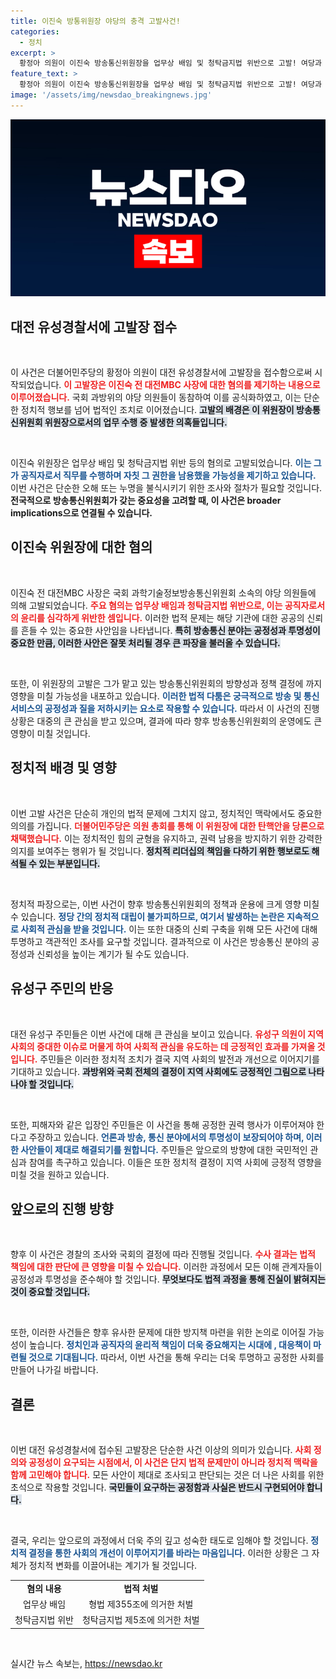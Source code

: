 ```yaml
---
title: 이진숙 방통위원장 야당의 충격 고발사건!
categories:
  - 정치
excerpt: >
  황정아 의원이 이진숙 방송통신위원장을 업무상 배임 및 청탁금지법 위반으로 고발! 여당과 야당의 충돌이 점화된 가운데, 국회에서도 탄핵안이 제안될 예정이다. 경찰 조사 결과에 귀추가 주목된다!
feature_text: >
  황정아 의원이 이진숙 방송통신위원장을 업무상 배임 및 청탁금지법 위반으로 고발! 여당과 야당의 충돌이 점화된 가운데, 국회에서도 탄핵안이 제안될 예정이다. 경찰 조사 결과에 귀추가 주목된다!
image: '/assets/img/newsdao_breakingnews.jpg'
---
```


<p><img src="/assets/img/newsdao_breakingnews.jpg" alt="flaretime 속보" /></p>

<h2 data-ke-size="size26">대전 유성경찰서에 고발장 접수</h2>

<p data-ke-size="size16">&nbsp;</p>

<p>이 사건은 더불어민주당의 황정아 의원이 대전 유성경찰서에 고발장을 접수함으로써 시작되었습니다. <b><span style="color: #ee2323;">이 고발장은 이진숙 전 대전MBC 사장에 대한 혐의를 제기하는 내용으로 이루어졌습니다.</span></b> 국회 과방위의 야당 의원들이 동참하여 이를 공식화하였고, 이는 단순한 정치적 행보를 넘어 법적인 조치로 이어졌습니다. <b><span style="background-color: #21538527;">고발의 배경은 이 위원장이 방송통신위원회 위원장으로서의 업무 수행 중 발생한 의혹들입니다.</span></b> </p>

<p data-ke-size="size16">&nbsp;</p>

<p>이진숙 위원장은 업무상 배임 및 청탁금지법 위반 등의 혐의로 고발되었습니다. <b><span style="color: #1a5490;">이는 그가 공직자로서 직무를 수행하며 자칫 그 권한을 남용했을 가능성을 제기하고 있습니다.</span></b> 이번 사건은 단순한 오해 또는 누명을 불식시키기 위한 조사와 절차가 필요할 것입니다. <b>전국적으로 방송통신위원회가 갖는 중요성을 고려할 때, 이 사건은 broader implications으로 연결될 수 있습니다.</b> </p>

<h2 data-ke-size="size26">이진숙 위원장에 대한 혐의</h2>

<p data-ke-size="size16">&nbsp;</p>

<p>이진숙 전 대전MBC 사장은 국회 과학기술정보방송통신위원회 소속의 야당 의원들에 의해 고발되었습니다. <b><span style="color: #ee2323;">주요 혐의는 업무상 배임과 청탁금지법 위반으로, 이는 공직자로서의 윤리를 심각하게 위반한 셈입니다.</span></b> 이러한 법적 문제는 해당 기관에 대한 공공의 신뢰를 흔들 수 있는 중요한 사안임을 나타냅니다. <b><span style="background-color: #21538527;">특히 방송통신 분야는 공정성과 투명성이 중요한 만큼, 이러한 사안은 잘못 처리될 경우 큰 파장을 불러올 수 있습니다.</span></b>  </p>

<p data-ke-size="size16">&nbsp;</p>

<p>또한, 이 위원장의 고발은 그가 맡고 있는 방송통신위원회의 방향성과 정책 결정에 까지 영향을 미칠 가능성을 내포하고 있습니다. <b><span style="color: #1a5490;">이러한 법적 다툼은 궁극적으로 방송 및 통신 서비스의 공정성과 질을 저하시키는 요소로 작용할 수 있습니다.</span></b> 따라서 이 사건의 진행 상황은 대중의 큰 관심을 받고 있으며, 결과에 따라 향후 방송통신위원회의 운영에도 큰 영향이 미칠 것입니다. </p>

<h2 data-ke-size="size26">정치적 배경 및 영향</h2>

<p data-ke-size="size16">&nbsp;</p>

<p>이번 고발 사건은 단순히 개인의 법적 문제에 그치지 않고, 정치적인 맥락에서도 중요한 의의를 가집니다. <b><span style="color: #ee2323;">더불어민주당은 의원 총회를 통해 이 위원장에 대한 탄핵안을 당론으로 채택했습니다.</span></b> 이는 정치적인 힘의 균형을 유지하고, 권력 남용을 방지하기 위한 강력한 의지를 보여주는 행위가 될 것입니다. <b><span style="background-color: #21538527;">정치적 리더십의 책임을 다하기 위한 행보로도 해석될 수 있는 부분입니다.</span></b> </p>

<p data-ke-size="size16">&nbsp;</p>

<p>정치적 파장으로는, 이번 사건이 향후 방송통신위원회의 정책과 운용에 크게 영향 미칠 수 있습니다. <b><span style="color: #1a5490;">정당 간의 정치적 대립이 불가피하므로, 여기서 발생하는 논란은 지속적으로 사회적 관심을 받을 것입니다.</span></b> 이는 또한 대중의 신뢰 구축을 위해 모든 사건에 대해 투명하고 객관적인 조사를 요구할 것입니다. 결과적으로 이 사건은 방송통신 분야의 공정성과 신뢰성을 높이는 계기가 될 수도 있습니다. </p>

<h2 data-ke-size="size26">유성구 주민의 반응</h2>

<p data-ke-size="size16">&nbsp;</p>

<p>대전 유성구 주민들은 이번 사건에 대해 큰 관심을 보이고 있습니다. <b><span style="color: #ee2323;">유성구 의원이 지역 사회의 중대한 이슈로 머물게 하여 사회적 관심을 유도하는 데 긍정적인 효과를 가져올 것입니다.</span></b> 주민들은 이러한 정치적 조치가 결국 지역 사회의 발전과 개선으로 이어지기를 기대하고 있습니다. <b><span style="background-color: #21538527;">과방위와 국회 전체의 결정이 지역 사회에도 긍정적인 그림으로 나타나야 할 것입니다.</span></b> </p>

<p data-ke-size="size16">&nbsp;</p>

<p>또한, 피해자와 같은 입장인 주민들은 이 사건을 통해 공정한 권력 행사가 이루어져야 한다고 주장하고 있습니다. <b><span style="color: #1a5490;">언론과 방송, 통신 분야에서의 투명성이 보장되어야 하며, 이러한 사안들이 제대로 해결되기를 원합니다.</span></b> 주민들은 앞으로의 방향에 대한 국민적인 관심과 참여를 촉구하고 있습니다. 이들은 또한 정치적 결정이 지역 사회에 긍정적 영향을 미칠 것을 원하고 있습니다. </p>

<h2 data-ke-size="size26">앞으로의 진행 방향</h2>

<p data-ke-size="size16">&nbsp;</p>

<p>향후 이 사건은 경찰의 조사와 국회의 결정에 따라 진행될 것입니다. <b><span style="color: #ee2323;">수사 결과는 법적 책임에 대한 판단에 큰 영향을 미칠 수 있습니다.</span></b> 이러한 과정에서 모든 이해 관계자들이 공정성과 투명성을 준수해야 할 것입니다. <b><span style="background-color: #21538527;">무엇보다도 법적 과정을 통해 진실이 밝혀지는 것이 중요할 것입니다.</span></b> </p>

<p data-ke-size="size16">&nbsp;</p>

<p>또한, 이러한 사건들은 향후 유사한 문제에 대한 방지책 마련을 위한 논의로 이어질 가능성이 높습니다. <b><span style="color: #1a5490;">정치인과 공직자의 윤리적 책임이 더욱 중요해지는 시대에 , 대응책이 마련될 것으로 기대됩니다.</span></b> 따라서, 이번 사건을 통해 우리는 더욱 투명하고 공정한 사회를 만들어 나가길 바랍니다. </p>

<h2 data-ke-size="size26">결론</h2>

<p data-ke-size="size16">&nbsp;</p>

<p>이번 대전 유성경찰서에 접수된 고발장은 단순한 사건 이상의 의미가 있습니다. <b><span style="color: #ee2323;">사회 정의와 공정성이 요구되는 시점에서, 이 사건은 단지 법적 문제만이 아니라 정치적 맥락을 함께 고민해야 합니다.</span></b> 모든 사안이 제대로 조사되고 판단되는 것은 더 나은 사회를 위한 초석으로 작용할 것입니다. <b><span style="background-color: #21538527;">국민들이 요구하는 공정함과 사실은 반드시 구현되어야 합니다.</span></b> </p>

<p data-ke-size="size16">&nbsp;</p>

<p>결국, 우리는 앞으로의 과정에서 더욱 주의 깊고 성숙한 태도로 임해야 할 것입니다. <b><span style="color: #1a5490;">정치적 결정을 통한 사회의 개선이 이루어지기를 바라는 마음입니다.</span></b> 이러한 상황은 그 자체가 정치적 변화를 이끌어내는 계기가 될 것입니다. </p>

<table>
  <tr>
    <td style="text-align: center; height: 17px;"><b>혐의 내용</b></td>
    <td style="text-align: center; height: 17px;"><b>법적 처벌</b></td>
  </tr>
  <tr>
    <td style="text-align: center; height: 17px;">업무상 배임</td>
    <td style="text-align: center; height: 17px;">형법 제355조에 의거한 처벌</td>
  </tr>
  <tr>
    <td style="text-align: center; height: 17px;">청탁금지법 위반</td>
    <td style="text-align: center; height: 17px;">청탁금지법 제5조에 의거한 처벌</td>
  </tr>
</table>

<p data-ke-size="size16">&nbsp;</p>
실시간 뉴스 속보는, <a href="https://newsdao.kr" rel="dofollow">https://newsdao.kr</a>


